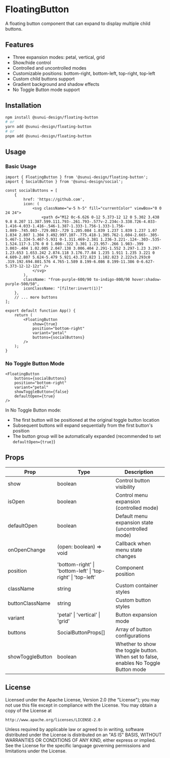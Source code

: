 # FloatingButton

A floating button component that can expand to display multiple child buttons.

## Features

- Three expansion modes: petal, vertical, grid
- Show/hide control
- Controlled and uncontrolled modes
- Customizable positions: bottom-right, bottom-left, top-right, top-left
- Custom child buttons support
- Gradient background and shadow effects
- No Toggle Button mode support

## Installation

```bash
npm install @sunui-design/floating-button
# or
yarn add @sunui-design/floating-button
# or
pnpm add @sunui-design/floating-button
```

## Usage

### Basic Usage

```tsx
import { FloatingButton } from '@sunui-design/floating-button';
import { SocialButton } from '@sunui-design/social';

const socialButtons = [
    {
        href: 'https://github.com',
        icon: (
            <svg className="w-5 h-5" fill="currentColor" viewBox="0 0 24 24">
                <path d="M12 0c-6.626 0-12 5.373-12 12 0 5.302 3.438 9.8 8.207 11.387.599.111.793-.261.793-.577v-2.234c-3.338.726-4.033-1.416-4.033-1.416-.546-1.387-1.333-1.756-1.333-1.756-1.089-.745.083-.729.083-.729 1.205.084 1.839 1.237 1.839 1.237 1.07 1.834 2.807 1.304 3.492.997.107-.775.418-1.305.762-1.604-2.665-.305-5.467-1.334-5.467-5.931 0-1.311.469-2.381 1.236-3.221-.124-.303-.535-1.524.117-3.176 0 0 1.008-.322 3.301 1.23.957-.266 1.983-.399 3.003-.404 1.02.005 2.047.138 3.006.404 2.291-1.552 3.297-1.23 3.297-1.23.653 1.653.242 2.874.118 3.176.77.84 1.235 1.911 1.235 3.221 0 4.609-2.807 5.624-5.479 5.921.43.372.823 1.102.823 2.222v3.293c0 .319.192.694.801.576 4.765-1.589 8.199-6.086 8.199-11.386 0-6.627-5.373-12-12-12z" />
            </svg>
        ),
        className: "from-purple-600/90 to-indigo-800/90 hover:shadow-purple-500/50",
        iconClassName: "[filter:invert(1)]"
    },
    // ... more buttons
];

export default function App() {
    return (
        <FloatingButton
            show={true}
            position="bottom-right"
            variant="petal"
            buttons={socialButtons}
        />
    );
}
```

### No Toggle Button Mode

```tsx
<FloatingButton
    buttons={socialButtons}
    position="bottom-right"
    variant="petal"
    showToggleButton={false}
    defaultOpen={true}
/>
```

In No Toggle Button mode:
- The first button will be positioned at the original toggle button location
- Subsequent buttons will expand sequentially from the first button's position
- The button group will be automatically expanded (recommended to set `defaultOpen={true}`)

## Props

| Prop | Type | Description |
|------|------|-------------|
| show | boolean | Control button visibility |
| isOpen | boolean | Control menu expansion (controlled mode) |
| defaultOpen | boolean | Default menu expansion state (uncontrolled mode) |
| onOpenChange | (open: boolean) => void | Callback when menu state changes |
| position | 'bottom-right' \| 'bottom-left' \| 'top-right' \| 'top-left' | Component position |
| className | string | Custom container styles |
| buttonClassName | string | Custom button styles |
| variant | 'petal' \| 'vertical' \| 'grid' | Button expansion mode |
| buttons | SocialButtonProps[] | Array of button configurations |
| showToggleButton | boolean | Whether to show the toggle button. When set to false, enables No Toggle Button mode |

## License

Licensed under the Apache License, Version 2.0 (the "License");
you may not use this file except in compliance with the License.
You may obtain a copy of the License at

    http://www.apache.org/licenses/LICENSE-2.0

Unless required by applicable law or agreed to in writing, software
distributed under the License is distributed on an "AS IS" BASIS,
WITHOUT WARRANTIES OR CONDITIONS OF ANY KIND, either express or implied.
See the License for the specific language governing permissions and
limitations under the License. 